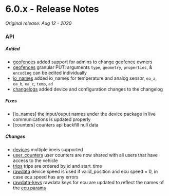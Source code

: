 # 6.0.x - Release Notes
*Original release: Aug 12 - 2020*

### API

##### Added
* [geofences](https://pegasus1.pegasusgateway.com/api-static/docs/#api-Geofence-UpdateGeofence) added support for admins to change geofence owners
* [geofences](https://pegasus1.pegasusgateway.com/api-static/docs/#api-Geofence-UpdateGeofence) granular PUT: arguments `type`, `geometry`, `properties`, & `encoding` can be edited individually
* [io_names](https://pegasus1.pegasusgateway.com/api-static/docs/#api-Configurations-GetConfigurationIOName) added io_names for temperature and analog sensor, `ea_a`, `ea_b`, `ea_c`, `temp`, `ad`
* [changelogs](https://pegasus1.pegasusgateway.com/api-static/docs/#api-Changelogs) added device and configuration changes to the changelog

##### Fixes
* [io_names] the input/ouput names under the device package in live communications is updated properly
* [counters] counters api backfill null data

##### Changes
* [devices](https://pegasus1.pegasusgateway.com/api-static/docs/#api-Devices-GetDevices) multiple imeis supported
* [user_counters](https://pegasus1.pegasusgateway.com/api-static/docs/#api-Counters_User) user counters are now shared with all users that have access to the vehicle
* [trips](https://pegasus1.pegasusgateway.com/api-static/docs/#api-Trips) trips are ordered by id and start_time
* [rawdata](https://pegasus1.pegasusgateway.com/api-static/docs/#api-Rawdata) device speed is used if valid_position and ecu speed = 0, in case ecu speed has any errors
* [rawdata-keys](https://pegasus1.pegasusgateway.com/api-static/docs/#api-resources-GetRawdataKeys) rawdata keys for ecu are updated to reflect the names of the [ecu params](https://pegasus1.pegasusgateway.com/api-static/docs/#api-remote-RemoteEcuState)